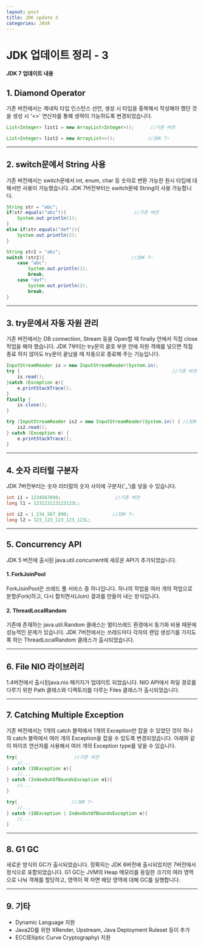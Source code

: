 ```yaml
---
layout: post
title: JDK update 3
categories: JAVA
---
```


# JDK 업데이트 정리 - 3

#### JDK 7 업데이트 내용

## 1.  Diamond Operator

기존 버전에서는 제네릭 타입 인스턴스 선언, 생성 시 타입을 중복해서 작성해야 했던 것을 생성 시 '<>' 연산자를 통해 생략이 가능하도록 변경되었습니다.

```java
List<Integer> list1 = new ArrayList<Integer>();      //기존 버전

List<Integer> list2 = new ArrayList<>();            //JDK 7~
```



---



## 2. switch문에서 String 사용

기존 버전에서는 switch문에서 int, enum, char 등 숫자로 변환 가능한 원시 타입에 대해서만 사용이 가능했습니다. JDK  7버전부터는 switch문에 String이 사용 가능합니다.

```java
String str = "abc";
if(str.equals("abc")){                         //기존 버전
	System.out.println(1);
}
else if(str.equals("def")){
	System.out.println(2);
}

String str2 = "abc";
switch (str2){                                //JDK 7~
    case "abc":
        System.out.println(1);
        break;
    case "def":
        System.out.println(2);
        break;
}
```

---



## 3.  try문에서 자동 자원 관리

기존 버전에서는 DB connection, Stream 등을 Open할 때 finally 안에서 직접 close 작업을 해야 했습니다. JDK 7부터는 try문의 괄호 부분 안에 자원 객체를 넣으면 직접 종료 하지 않아도 try문이 끝났을 때 자동으로 종료해 주는 기능입니다.

```java
InputStreamReader is = new InputStreamReader(System.in);
try {                                                        //기존 버전
    is.read();
}catch (Exception e){
    e.printStackTrace();
}
finally {
    is.close();
}

try (InputStreamReader is2 = new InputStreamReader(System.in)) { //JDK 7~
    is2.read();
} catch (Exception e) {
    e.printStackTrace();
}
```

---



## 4. 숫자 리터럴  구분자

 JDK 7버전부터는 숫자 리터럴의 숫자 사이에 구분자('_')를 넣을 수 있습니다.

```java
int i1 = 1234567890;                    //기존 버전
long l1 = 123123123123123L;

int i2 = 1_234_567_890;                //JDK 7~
long l2 = 123_123_123_123_123L;
```

---



## 5.  Concurrency API

JDK 5 버전에 출시된 java.util.concurrent에 새로운 API가 추가되었습니다.



####	 1. ForkJoinPool

ForkJoinPool은 쓰레드 풀 서비스 중 하나입니다. 하나의 작업을 여러 개의 작업으로 분할(Fork)하고, 다시 합치면서(Join) 결과를 만들어 내는 방식입니다.



#### 2. ThreadLocalRandom

기존에 존재하는 java.util.Random 클래스는 멀티쓰레드 환경에서 동기화 비용 때문에 성능적인 문제가 있습니다. JDK 7버전에서는 쓰레드마다 각자의 랜덤 생성기를 가지도록 하는 ThreadLocalRandom 클래스가 출시되었습니다.

---



## 6. File NIO 라이브러리

1.4버전에서 출시된java.nio 패키지가 업데이트 되었습니다. NIO API에서 파일 경로를 다루기 위한 Path 클래스와 디렉토리를 다루는 Files 클래스가 출시되었습니다.

---



## 7.  Catching Multiple Exception

기존 버전에서는 1개의 catch 블럭에서 1개의 Exception만 잡을 수 있었던 것이 하나의 catch 블럭에서 여러 개의 Exception을 잡을 수 있도록 변경되었습니다. 아래와 같이 파이프 연산자를 사용해서 여러 개의 Exception type를 넣을 수 있습니다.

```java
try{                     //기존 버전
    //...
} catch (IOException e){
    //...
} catch (IndexOutOfBoundsException e1){
    //...
}

try{                    //JDK 7~
    //...
} catch (IOException | IndexOutOfBoundsException e){
   	//...
}
```

---



## 8. G1 GC

새로운 방식의 GC가 출시되었습니다. 정확히는 JDK 6버전에 출시되었지만 7버전에서 정식으로 포함되었습니다. G1 GC는 JVM의 Heap 메모리를 동일한 크기의 여러 영역으로 나눠 객체를 할당하고, 영역이 꽉 차면 해당 영역에 대해 GC를 실행합니다.

---



## 9. 기타

- Dynamic Language 지원
- Java2D를 위한 XRender, Upstream, Java Deployment Ruleset 등이 추가
- ECC(Elliptic Curve Cryptography) 지원

